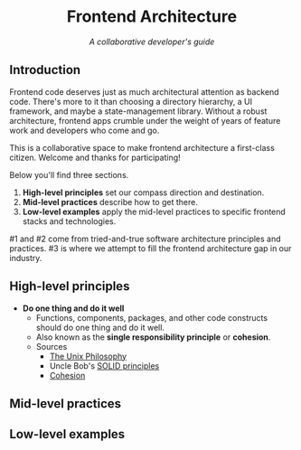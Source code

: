 <div align="center">
<h1>Frontend Architecture</h1>
<p><i>A collaborative developer's guide</i></p>
</div>

## Introduction

Frontend code deserves just as much architectural attention as backend code. There's more to it than choosing a directory hierarchy, a UI framework, and maybe a state-management library. Without a robust architecture, frontend apps crumble under the weight of years of feature work and developers who come and go.

This is a collaborative space to make frontend architecture a first-class citizen. Welcome and thanks for participating!

Below you'll find three sections.

1. **High-level principles** set our compass direction and destination.
2. **Mid-level practices** describe how to get there.
3. **Low-level examples** apply the mid-level practices to specific frontend stacks and technologies.

#1 and #2 come from tried-and-true software architecture principles and practices. #3 is where we attempt to fill the frontend architecture gap in our industry.

## High-level principles

- **Do one thing and do it well**
  - Functions, components, packages, and other code constructs should do one thing and do it well. 
  - Also known as the **single responsibility principle** or **cohesion**.
  - Sources
    - [The Unix Philosophy](https://en.wikipedia.org/wiki/Unix_philosophy#Do_One_Thing_and_Do_It_Well)
    - Uncle Bob's [SOLID principles](https://en.wikipedia.org/wiki/Single-responsibility_principle)
    - [Cohesion](https://en.wikipedia.org/wiki/Cohesion_(computer_science))

## Mid-level practices

## Low-level examples

